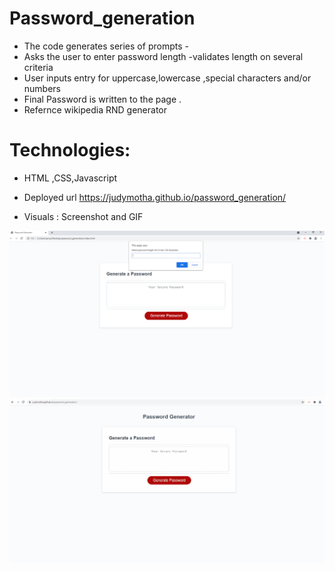 # Password_generation
* The code generates series of prompts -
* Asks the user to enter password length -validates length on several criteria
* User inputs entry for uppercase,lowercase ,special characters and/or  numbers 
* Final Password is  written to the page .
* Refernce wikipedia RND generator

# Technologies:
* HTML ,CSS,Javascript

* Deployed url https://judymotha.github.io/password_generation/
* Visuals : Screenshot and GIF 
 
 <img src="./Password_Generator.png">
 <img src="./PG.gif">
